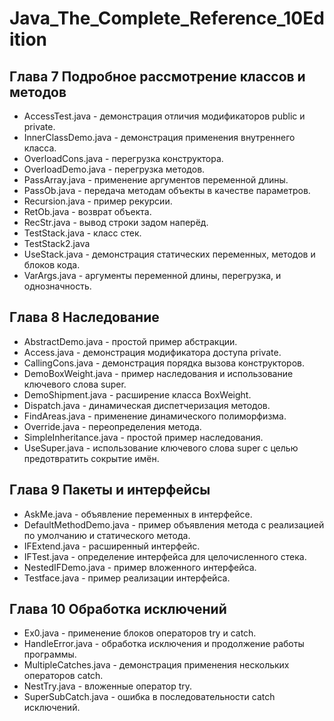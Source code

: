 # Java_The_Complete_Reference_10Edition

## **Глава 7 Подробное рассмотрение классов и методов**
* AccessTest.java         - демонстрация отличия модификаторов public и private.
* InnerClassDemo.java	  - демонстрация применения внутреннего класса.
* OverloadCons.java		  - перегрузка конструктора.
* OverloadDemo.java		  - перегрузка методов.
* PassArray.java		  - применение аргументов переменной длины.
* PassOb.java			  - передача методам объекты в качестве параметров.
* Recursion.java          - пример рекурсии.
* RetOb.java	          - возврат объекта.
* RecStr.java             - вывод строки задом наперёд.
* TestStack.java	      - класс стек.
* TestStack2.java			
* UseStack.java			  - демонстрация статических переменных, методов и блоков кода.
* VarArgs.java			  - аргументы переменной длины, перегрузка, и однозначность.

## **Глава 8 Наследование** 
* AbstractDemo.java       - простой пример абстракции.
* Access.java             - демонстрация модификатора доступа private.
* CallingCons.java        - демонстрация порядка вызова конструкторов.
* DemoBoxWeight.java      - пример наследования и использование ключевого слова super.
* DemoShipment.java       - расширение класса BoxWeight.
* Dispatch.java           - динамическая диспетчеризация методов.
* FindAreas.java          - применение динамического полиморфизма.
* Override.java           - переопределения метода.
* SimpleInheritance.java  - простой пример наследования.
* UseSuper.java           - использование ключевого слова super с целью предотвратить сокрытие имён.

## **Глава 9 Пакеты и интерфейсы**
* AskMe.java              - объявление переменных в интерфейсе.
* DefaultMethodDemo.java  - пример объявления метода с реализацией по умолчанию и статического метода.
* IFExtend.java           - расширенный интерфейс.
* IFTest.java             - определение интерфейса для целочисленного стека.
* NestedIFDemo.java       - пример вложенного интерфейса.
* Testface.java           - пример реализации интерфейса.

## **Глава 10 Обработка исключений**
* Ex0.java                - применение блоков операторов try и catch.
* HandleError.java        - обработка исключения и продолжение работы программы.
* MultipleCatches.java    - демонстрация применения нескольких операторов catch.
* NestTry.java            - вложенные оператор try.
* SuperSubCatch.java      - ошибка в последовательности catch исключений.
